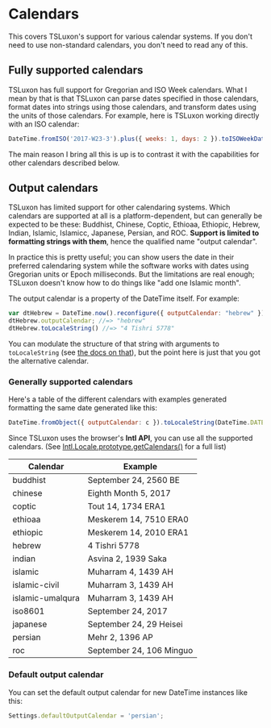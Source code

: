 # Calendars

This covers TSLuxon's support for various calendar systems. If you don't need to use non-standard calendars, you don't need to read any of this.

## Fully supported calendars

TSLuxon has full support for Gregorian and ISO Week calendars. What I mean by that is that TSLuxon can parse dates specified in those calendars, format dates into strings using those calendars, and transform dates using the units of those calendars. For example, here is TSLuxon working directly with an ISO calendar:

```js
DateTime.fromISO('2017-W23-3').plus({ weeks: 1, days: 2 }).toISOWeekDate(); //=>  "2017-W24-5"
```

The main reason I bring all this is up is to contrast it with the capabilities for other calendars described below.

## Output calendars

TSLuxon has limited support for other calendaring systems. Which calendars are supported at all is a platform-dependent, but can generally be expected to be these: Buddhist, Chinese, Coptic, Ethioaa, Ethiopic, Hebrew, Indian, Islamic, Islamicc, Japanese, Persian, and ROC. **Support is limited to formatting strings with them**, hence the qualified name "output calendar".

In practice this is pretty useful; you can show users the date in their preferred calendaring system while the software works with dates using Gregorian units or Epoch milliseconds. But the limitations are real enough; TSLuxon doesn't know how to do things like "add one Islamic month".

The output calendar is a property of the DateTime itself. For example:

```js
var dtHebrew = DateTime.now().reconfigure({ outputCalendar: "hebrew" });
dtHebrew.outputCalendar; //=> "hebrew"
dtHebrew.toLocaleString() //=> "4 Tishri 5778"
```

You can modulate the structure of that string with arguments to `toLocaleString` (see [the docs on that](formatting.md?id=tolocalestring-strings-for-humans)), but the point here is just that you got the alternative calendar.

### Generally supported calendars

Here's a table of the different calendars with examples generated formatting the same date generated like this:

```js
DateTime.fromObject({ outputCalendar: c }).toLocaleString(DateTime.DATE_FULL);
```

Since TSLuxon uses the browser's **Intl API**, you can use all the supported calendars.
(See [Intl.Locale.prototype.getCalendars()](https://developer.mozilla.org/en-US/docs/Web/JavaScript/Reference/Global_Objects/Intl/Locale/getCalendars) for a full list)

| Calendar           | Example                  |
| ------------------ | ------------------------ |
| buddhist           | September 24, 2560 BE    |
| chinese            | Eighth Month 5, 2017     |
| coptic             | Tout 14, 1734 ERA1       |
| ethioaa            | Meskerem 14, 7510 ERA0   |
| ethiopic           | Meskerem 14, 2010 ERA1   |
| hebrew             | 4 Tishri 5778            |
| indian             | Asvina 2, 1939 Saka      |
| islamic            | Muharram 4, 1439 AH      |
| islamic-civil      | Muharram 3, 1439 AH      |
| islamic-umalqura   | Muharram 3, 1439 AH      |
| iso8601            | September 24, 2017       |
| japanese           | September 24, 29 Heisei  |
| persian            | Mehr 2, 1396 AP          |
| roc                | September 24, 106 Minguo |

### Default output calendar

You can set the default output calendar for new DateTime instances like this:

```js
Settings.defaultOutputCalendar = 'persian';
```
